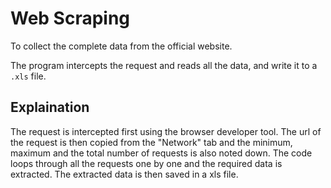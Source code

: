 # Web Scraping
To collect the complete data from the official website.

The program intercepts the request and reads all the data, and write it to a `.xls` file.



## Explaination

The request is intercepted first using the browser developer tool. The url of the request is then copied from the "Network" tab and the minimum, maximum and the total number of requests is also noted down. The code loops through all the requests one by one and the required data is extracted. The extracted data is then saved in a xls file.
